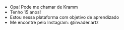 - Opa! Pode me chamar de Kramm
- Tenho 15 anos!
- Estou nessa plataforma com objetivo de aprendizado
- Me encontre pelo Instagram: @invader.artz

<!---
InvaderKrm/InvaderKrm is a ✨ special ✨ repository because its `README.md` (this file) appears on your GitHub profile.
You can click the Preview link to take a look at your changes.
--->
